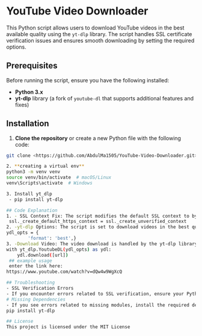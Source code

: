 # YouTube Video Downloader

This Python script allows users to download YouTube videos in the best available quality using the `yt-dlp` library. The script handles SSL certificate verification issues and ensures smooth downloading by setting the required options.

## Prerequisites

Before running the script, ensure you have the following installed:

- **Python 3.x**
- **yt-dlp** library (a fork of `youtube-dl` that supports additional features and fixes)

## Installation

1. **Clone the repository** or create a new Python file with the following code:

```bash
git clone <https://github.com/AbdulMa1505/YouTube-Video-Downloader.git>  # If applicable

2. **creating a virtual env**
python3 -m venv venv
source venv/bin/activate  # macOS/Linux
venv\Scripts\activate  # Windows

3. Install yt_dlp
 - pip install yt-dlp

## Code Explanation
1. - SSL Context Fix: The script modifies the default SSL context to bypass SSL verification issues. This is useful for environments where SSL certificates might not be properly configured.
 ssl._create_default_https_context = ssl._create_unverified_context
2. -yt-dlp Options: The script is set to download videos in the best quality by default using the format: 'best' option.
ydl_opts = {
        'format': 'best',}
3. -Download Video: The video download is handled by the yt-dlp library, which is initialized with the specified options, and the video is downloaded to the current working directory.
with yt_dlp.YoutubeDL(ydl_opts) as ydl:
    ydl.download([url])
 ## example usage 
 enter the link here: 
https://www.youtube.com/watch?v=dQw4w9WgXcQ

## Troubleshooting
- SSL Verification Errors
- If you encounter errors related to SSL verification, ensure your Python environment has the required certificates. If necessary, the script disables SSL certificate verification by using an unverified context (ssl._create_unverified_context).
# Missing Dependencies
- If you see errors related to missing modules, install the required dependencies using:
pip install yt-dlp

## License
This project is licensed under the MIT License







